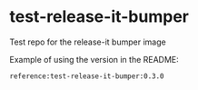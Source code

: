# test-release-it-bumper
Test repo for the release-it bumper image

Example of using the version in the README:

```bash
reference:test-release-it-bumper:0.3.0
```
